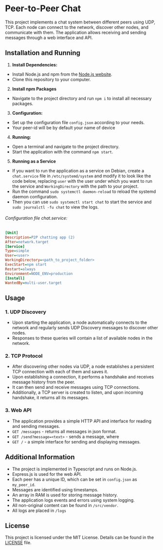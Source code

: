 # Peer-to-Peer Chat

This project implements a chat system between different peers using UDP, TCP. Each node can connect to the network, discover other nodes, and communicate with them. The application allows receiving and sending messages through a web interface and API.

## Installation and Running

1. **Install Dependencies:**

- Install Node.js and npm from the [Node.js website](https://nodejs.org/).
- Clone this repository to your computer.

2. **Install npm Packages**

- Navigate to the project directory and run `npm i` to install all necessary packages.

3. **Configuration:**

- Set up the configuration file `config.json` according to your needs.
- Your peer-id will be by default your name of device

4. **Running:**

- Open a terminal and navigate to the project directory.
- Start the application with the command `npm start`.

5. **Running as a Service**

- If you want to run the application as a service on Debian, create a `chat.service` file in `/etc/systemd/system` and modify it to look like the code below, replacing `user` with the user under which you want to run the service and `WorkingDirectory` with the path to your project.
- Run the command `sudo systemctl daemon-reload` to reload the systemd daemon configuration.
- Then you can use `sudo systemctl start chat` to start the service and `sudo journalctl -fu chat` to view the logs.

###### Configuration file _chat.service_:

```ini
[Unit]
Description=P2P chatting app (2)
After=network.target
[Service]
Type=simple
User=<user>
WorkingDirectory=<path_to_project_folder>
ExecStart=npm start
Restart=always
Environment=NODE_ENV=production
[Install]
WantedBy=multi-user.target
```

## Usage

### 1. UDP Discovery

- Upon starting the application, a node automatically connects to the network and regularly sends UDP Discovery messages to discover other nodes.
- Responses to these queries will contain a list of available nodes in the network.

### 2. TCP Protocol

- After discovering other nodes via UDP, a node establishes a persistent TCP connection with each of them and saves it.
- Upon establishing a connection, it performs a handshake and receives message history from the peer.
- It can then send and receive messages using TCP connections.
- Additionally, a TCP server is created to listen, and upon incoming handshake, it returns all its messages.

### 3. Web API

- The application provides a simple HTTP API and interface for reading and sending messages.
- `GET /messages` - returns all messages in json format.
- `GET /send?message=<text>` - sends a message, where
- `GET /` - a simple interface for sending and displaying messages.

## Additional Information

- The project is implemented in Typescript and runs on Node.js.
- Express.js is used for the web API.
- Each peer has a unique ID, which can be set in `config.json` as `my_peer_id`.
- Messages are identified using timestamps.
- An array in RAM is used for storing message history.
- The application logs events and errors using system logging.
- All non-original content can be found in `/src/vendor`.
- All logs are placed in `/logs`

## License

This project is licensed under the MIT License. Details can be found in the [LICENSE](LICENSE) file.
